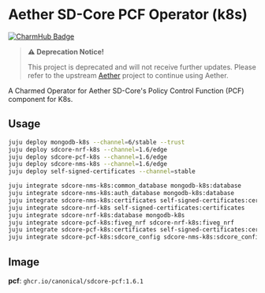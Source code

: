 # Aether SD-Core PCF Operator (k8s)
[![CharmHub Badge](https://charmhub.io/sdcore-pcf-k8s/badge.svg)](https://charmhub.io/sdcore-pcf-k8s)

> **:warning: Deprecation Notice!**
>
> This project is deprecated and will not receive further updates. Please refer to the upstream [Aether](https://aetherproject.org/) project to continue using Aether.

A Charmed Operator for Aether SD-Core's Policy Control Function (PCF) component for K8s.

## Usage

```bash
juju deploy mongodb-k8s --channel=6/stable --trust
juju deploy sdcore-nrf-k8s --channel=1.6/edge
juju deploy sdcore-pcf-k8s --channel=1.6/edge
juju deploy sdcore-nms-k8s --channel=1.6/edge
juju deploy self-signed-certificates --channel=stable

juju integrate sdcore-nms-k8s:common_database mongodb-k8s:database
juju integrate sdcore-nms-k8s:auth_database mongodb-k8s:database
juju integrate sdcore-nms-k8s:certificates self-signed-certificates:certificates
juju integrate sdcore-nrf-k8s self-signed-certificates:certificates
juju integrate sdcore-nrf-k8s:database mongodb-k8s
juju integrate sdcore-pcf-k8s:fiveg_nrf sdcore-nrf-k8s:fiveg_nrf
juju integrate sdcore-pcf-k8s:certificates self-signed-certificates:certificates
juju integrate sdcore-pcf-k8s:sdcore_config sdcore-nms-k8s:sdcore_config
```

## Image

**pcf**: `ghcr.io/canonical/sdcore-pcf:1.6.1`

